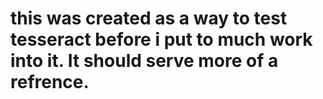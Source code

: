 <h1>this was created as a way to test tesseract before i put to much work into it. It should serve more of a refrence.</h1>
